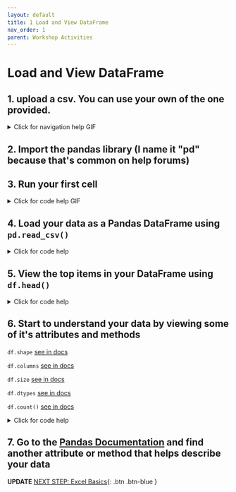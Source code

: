 ```yaml
---
layout: default
title: 1 Load and View DataFrame
nav_order: 1
parent: Workshop Activities
---
```

# Load and View DataFrame

## 1. upload a csv. You can use your own of the one provided.
<details>
<summary>Click for navigation help GIF</summary>
<img src="\images\upload-csv.gif">
</details>

## 2. Import the pandas library (I name it "pd" because that's common on help forums)
## 3. Run your first cell

<details>
<summary>Click for code help GIF</summary>
<img src="images\import-pandas.gif">
</details>

## 4. Load your data as a Pandas DataFrame using `pd.read_csv()`
<details>
<summary>Click for code help</summary>
<p>"header = 0" tells the function that your data has headings on row 0</p>
<img src="images\loading-csv.PNG">
</details>

## 5. View the top items in your DataFrame using `df.head()`
<details>
<summary>Click for code help</summary>
<p>by default, <b>head()</b> shows the top 5 rows of your DataFrame, but pass it any number to show more</p>
<img src="images\movie-head.PNG">
</details>

## 6. Start to understand your data by viewing some of it's attributes and methods
`df.shape` [see in docs](https://pandas.pydata.org/docs/reference/api/pandas.DataFrame.shape.html#pandas.DataFrame.shape)

`df.columns` [see in docs](https://pandas.pydata.org/docs/reference/api/pandas.DataFrame.columns.html#pandas.DataFrame.columns)

`df.size` [see in docs](https://pandas.pydata.org/docs/reference/api/pandas.DataFrame.size.html#pandas.DataFrame.size)

`df.dtypes` [see in docs](https://pandas.pydata.org/docs/reference/api/pandas.DataFrame.dtypes.html#pandas.DataFrame.dtypes)

`df.count()` [see in docs](https://pandas.pydata.org/docs/reference/api/pandas.DataFrame.count.html)

<details>
<summary>Click for code help</summary>
<img src="images\df-shape.PNG">
<img src="images\df-cols.PNG">
<img src="images\df-size.PNG">
<img src="images\df-dtypes.PNG">
<img src="images\df-count.PNG">
</details>

## 7. Go to the [Pandas Documentation](https://pandas.pydata.org/docs/reference/frame.html) and find another attribute or method that helps describe your data

**UPDATE**
[NEXT STEP: Excel Basics](basics-data-cleaning.html){: .btn .btn-blue }
